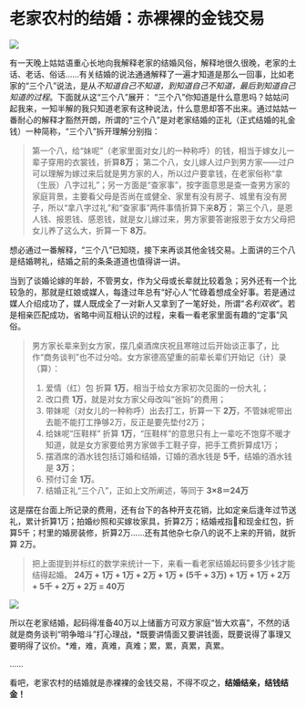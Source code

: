 # 老家农村的结婚：赤裸裸的金钱交易
![](https://upload-images.jianshu.io/upload_images/3061147-81e4915c05bb9c7c.png?imageMogr2/auto-orient/strip%7CimageView2/2/w/1240)

有一天晚上姑姑语重心长地向我解释老家的结婚风俗，解释地很久很晚，老家的土话、老话、俗话……有关结婚的说法通通解释了一遍才知道是那么一回事，比如老家的“三个八”说法，是从*不知道自己不知道，到知道自己不知道，最后到知道自己知道的过程*。下面就从这“三个八”展开：
“三个八”你知道是什么意思吗？姑姑问起我来，一知半解的我只知道老家有这种说法，什么意思却答不出来。通过姑姑一番耐心的解释才豁然开朗，所谓的“三个八”是对老家结婚的正礼（正式结婚的礼金钱）一种简称，“三个八”拆开理解分别指：
>第一个八，给“妹呢”（老家里面对女儿的一种称呼）的钱，相当于嫁女儿一辈子穿用的衣裳钱，折算**8万**；
第二个八，女儿嫁人过户到男方家——过户可以理解为嫁过来后就是男方家的人，所以过户要拿钱，在老家俗称“拿（生辰）八字过礼”；另一方面是“查家事”，按字面意思是查一查男方家的家庭背景，主要看父母是否尚在或健全、家里有没有房子、城里有没有房子，所以“拿八字过礼”和“查家事”两件事情折算下来**8万**；
第三个八，是恩人钱、报恩钱、感恩钱，就是女儿嫁过来，男方家要答谢报恩于女方父母把女儿养了这么大，折算一下 **8万**。

想必通过一番解释，“三个八”已知晓，接下来再谈其他金钱交易。上面讲的三个八是结婚聘礼，结婚之前的条条道道也值得讲一讲。

当到了谈婚论嫁的年龄，不管男女，作为父母或长辈就比较着急；另外还有一个比较急的，那就是红娘或媒人，每逢过年总有“好心人”忙碌着想成全好事。若是通过媒人介绍成功了，媒人既成全了一对新人又拿到了一笔好处，所谓“*名利双收*”。若是相亲匹配成功，省略中间互相认识的过程，来看一看老家里面有趣的“定事”风俗。
>男方家长辈来到女方家，摆几桌酒席庆祝且寒暄过后开始谈正事了，比作“商务谈判”也不过分哈。女方家德高望重的前辈长辈们开始记（计）录（算）：
>1. 爱情（红）包 折算 **1万**，相当于给女方家初次见面的一份大礼；
>2. 改口费 **1万**，就是对女方家父母改叫“爸妈”的费用；
>3. 带妹呢（对女儿的一种称呼）出去打工，折算一下 **2万**，不管妹呢带出去能不能打工挣够2万，反正是要先垫付2万； 
>4. 给妹呢“压鞋样” 折算 **1万**，“压鞋样”的意思只有上一辈吃不饱穿不暖才知道，就是女方家要给男方家做手工鞋子穿，把手工费折算成1万；
>5. 摆酒席的酒水钱包括订婚和结婚，订婚的酒水钱是 **5千**，结婚的酒水钱是 **3万**；
>6. 预付订金 **1万**。
>7. 结婚正礼“三个八”，正如上文所阐述，等同于 **3×8＝24万**

这是摆在台面上所记录的费用，还有台下的各种开支花销，比如定亲后逢年过节送礼，累计折算1万；拍婚纱照和买嫁妆家具，折算2万；结婚戒指💍和现金红包，折算5千；村里的婚房装修，折算2万……还有其他杂七杂八的说不上来的开销，就折算 2万。

> 把上面提到并标红的数学来统计一下，来看一看老家结婚起码要多少钱才能结得起婚。
**24万 +  1万 + 1万 + 2万 + 1万 + (5千 + 3万) + 1万 + 1万 + 2万 + 5千 + 2万 + 2万 = 40万**

![](https://upload-images.jianshu.io/upload_images/3061147-8e9ea09306494c53.png?imageMogr2/auto-orient/strip%7CimageView2/2/w/1240)

所以在老家结婚，起码得准备40万以上储蓄方可双方家庭“皆大欢喜”，不然的话就是商务谈判“明争暗斗”打心理战，*既要讲情面又要讲钱面，既要说得了事理又要明得了议价。*难，难，真难，真难；累，累，真累，真累。

……

看吧，老家农村的结婚就是赤裸裸的金钱交易，不得不叹之，**结婚结亲，结钱结金！**
